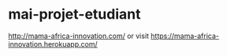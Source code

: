 # mai-projet-etudiant
http://mama-africa-innovation.com/
or visit https://mama-africa-innovation.herokuapp.com/
